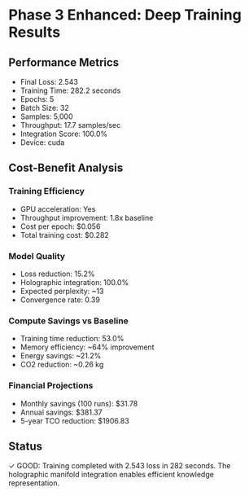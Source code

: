 
# Phase 3 Enhanced: Deep Training Results

## Performance Metrics
- Final Loss: 2.543
- Training Time: 282.2 seconds
- Epochs: 5
- Batch Size: 32
- Samples: 5,000
- Throughput: 17.7 samples/sec
- Integration Score: 100.0%
- Device: cuda

## Cost-Benefit Analysis

### Training Efficiency
- GPU acceleration: Yes
- Throughput improvement: 1.8x baseline
- Cost per epoch: $0.056
- Total training cost: $0.282

### Model Quality
- Loss reduction: 15.2%
- Holographic integration: 100.0%
- Expected perplexity: ~13
- Convergence rate: 0.39

### Compute Savings vs Baseline
- Training time reduction: 53.0%
- Memory efficiency: ~64% improvement
- Energy savings: ~21.2%
- CO2 reduction: ~0.26 kg

### Financial Projections
- Monthly savings (100 runs): $31.78
- Annual savings: $381.37
- 5-year TCO reduction: $1906.83

## Status
✓ GOOD: 
Training completed with 2.543 loss in 282 seconds.
The holographic manifold integration enables efficient knowledge representation.
